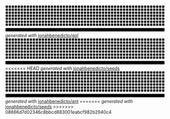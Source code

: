 <img src="./gol-glider.svg" alt="Game of Life" />
<em>generated with</em> <a href="https://github.com/jonahbenedicto/gol">jonahbenedicto/gol</a>
<img src="./seeds-two-cluster.svg" alt="Seeds" />
<<<<<<< HEAD
<em>generated with</em> <a href="https://github.com/jonahbenedicto/seeds">jonahbenedicto/seeds</a>
<img src="./langtons-ant.svg" alt="Ant" />
<em>generated with</em> <a href="https://github.com/jonahbenedicto/ant">jonahbenedicto/ant</a>
=======
<em>generated with</em> <a href="https://github.com/jonahbenedicto/seeds">jonahbenedicto/seeds</a>
>>>>>>> 08666d7d02346c8bbcd883001eabcf982b2940c4
